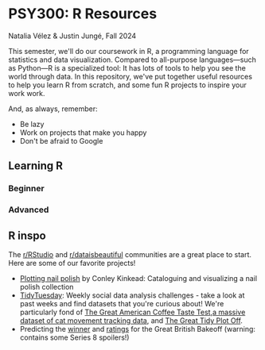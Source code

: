 # PSY300: R Resources
Natalia Vélez & Justin Jungé, Fall 2024

This semester, we'll do our coursework in R, a programming language for statistics and data visualization. Compared to all-purpose languages—such as Python—R is a specialized tool: It has lots of tools to help you see the world through data. In this repository, we've put together useful resources to help you learn R from scratch, and some fun R projects to inspire your work work. 

And, as always, remember: 
* Be lazy
* Work on projects that make you happy
* Don't be afraid to Google

## Learning R

### Beginner

### Advanced

## R inspo
The [r/RStudio](https://reddit.com/r/rstudio) and [r/dataisbeautiful](https://www.reddit.com/r/dataisbeautiful/) communities are a great place to start. Here are some of our favorite projects!

* [Plotting nail polish](https://conleykinkead.github.io/nail-polish/visualization_final_report.html) by Conley Kinkead: Cataloguing and visualizing a nail polish collection
* [TidyTuesday](https://github.com/rfordatascience/tidytuesday): Weekly social data analysis challenges - take a look at past weeks and find datasets that you're curious about! We're particularly fond of [The Great American Coffee Taste Test](https://github.com/rfordatascience/tidytuesday/blob/master/data/2024/2024-05-14/readme.md),[a massive dataset of cat movement tracking data](https://github.com/rfordatascience/tidytuesday/blob/master/data/2023/2023-01-31/readme.md), and [The Great Tidy Plot Off](https://github.com/rfordatascience/tidytuesday/tree/master/data/2022/2022-10-25).
* Predicting the [winner](https://imgur.com/a/gbbo-analysis-prediction-liS0X0q) and [ratings](https://alison.netlify.app/uo-tidy-bakeoff/) for the Great British Bakeoff (warning: contains some Series 8 spoilers!)
